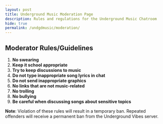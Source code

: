```yaml
---
layout: post
title: Underground Music Moderation Page
description: Rules and regulations for the Underground Music Chatroom
hide: true
permalink: /undgdmusic/moderation/
---
```


## Moderator Rules/Guidelines

1. **No swearing**
2. **Keep it school appropriate**
3. **Try to keep discussions to music**
4. **Do not type inappropriate song lyrics in chat**
5. **Do not send inappropriate graphics**
6. **No links that are not music-related**
7. **No trolling**
8. **No bullying**
9. **Be careful when discussing songs about sensitive topics**

**Note**: Violation of these rules will result in a temporary ban. Repeated offenders will receive a permanent ban from the Underground Vibes server.
